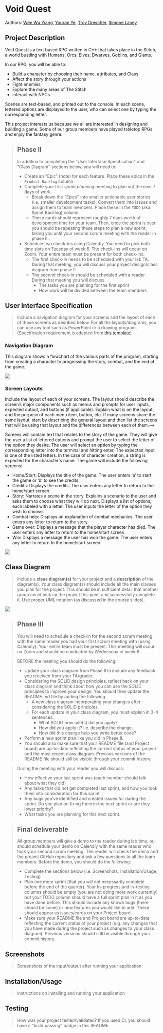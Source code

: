 # Void Quest
 
Authors: [Wen Wu Yiang](https://github.com/W2YUCR), [Youran Ye](https://github.com/youranye), [Troy Drescher](https://github.com/KingElrond), [Simone Laney](https://github.com/simone07734)

## Project Description

Void Quest is a text based RPG written in C++ that takes place in the Stitch, a world bustling with Humans, Orcs, Elves, Dwarves, Goblins, and Giants.

In our RPG, you will be able to:
* Build a character by choosing their name, attributes, and Class
* Affect the story through your actions
* Fight enemies
* Explore the many areas of The Stitch
* Interact with NPCs

Scenes are text-based, and printed out to the console. In each scene, lettered options are displayed to the user, who can select one by typing the corresponding letter. 

This project interests us because we all are interested in designing and building a game. Some of our group members have played tabletop RPGs and enjoy the fantasy genre.

 > ## Phase II
 > In addition to completing the "User Interface Specification" and "Class Diagram" sections below, you will need to:
 > * Create an "Epic" (note) for each feature. Place these epics in the `Product Backlog` column
 > * Complete your first *sprint planning* meeting to plan out the next 7 days of work.
 >   * Break down the "Epics" into smaller actionable user stories (i.e. smaller development tasks). Convert them into issues and assign them to team members. Place these in the `TODO` (aka Sprint Backlog) column.
 >   * These cards should represent roughly 7 days worth of development time for your team. Then, once the sprint is over you should be repeating these steps to plan a new sprint, taking you until your second scrum meeting with the reader in phase III.
 > * Schedule two check-ins using Calendly. You need to pick both time slots on Tuesday of week 6. The check-ins will occur on Zoom. Your entire team must be present for both check-ins.
 >   * The first check-in needs to be scheduled with your lab TA. During that meeting, you will discuss your project design/class diagram from phase II.
 >   * The second check-in should be scheduled with a reader. During that meeting you will discuss:
 >     * The tasks you are planning for the first sprint
 >     * How work will be divided between the team members
## User Interface Specification
 > Include a navigation diagram for your screens and the layout of each of those screens as desribed below. For all the layouts/diagrams, you can use any tool such as PowerPoint or a drawing program. (Specification requirement is adapted from [this template](https://redirect.cs.umbc.edu/~mgrass2/cmsc345/Template_UI.doc))

### Navigation Diagram

This diagram shows a flowchart of the various parts of the program, starting from creating a character to progressing the story, combat, and the end of the game.

![](navigation_diagram.jpg)

### Screen Layouts
<!--> Include the layout of each of your screens. The layout should describe the screen’s major components such as menus and prompts for user inputs, expected output, and buttons (if applicable). Explain what is on the layout, and the purpose of each menu item, button, etc. If many screens share the same layout, start by describing the general layout and then list the screens that will be using that layout and the differences between each of them.-->

Screens will contain text that relates to the story of the game. They will give the user a list of lettered options and prompt the user to select the letter of the option they desire. The user will select an option by typing the corresponding letter into the terminal and hitting enter. The expected input is one of the listed letters. In the case of character creation, a string is expected for the character's name. The game will include the following screens:
* Home/Start: Displays the title of the game. The user enters ‘a’ to start the game or ‘b’ to see the credits.
* Credits: Displays the credits. The user enters any letter to return to the home/start screen.
* Story: Narrates a scene in the story. Explains a scenario to the user and asks them to choose what they will do next. Displays a list of options, each labeled with a letter. The user inputs the letter of the option they wish to choose.
* Combat help: Displays an explanation of combat mechanics. The user enters any letter to return to the story.
* Game over: Displays a message that the player character has died. The user enters any letter to return to the home/start screen.
* Win: Displays a message the user has won the game. The user enters any letter to return to the home/start screen.

![](screen_layout.jpg)

## Class Diagram
 > Include a **class diagram(s)** for your project and a **description** of the diagram(s). Your class diagram(s) should include all the main classes you plan for the project. This should be in sufficient detail that another group could pick up the project this point and successfully complete it. Use proper UML notation (as discussed in the course slides).

 ![](class_diagram.png)
 
 > ## Phase III
 > You will need to schedule a check-in for the second scrum meeting with the same reader you had your first scrum meeting with (using Calendly). Your entire team must be present. This meeting will occur on Zoom and should be conducted by Wednesday of week 8.
 
 > BEFORE the meeting you should do the following:
 > * Update your class diagram from Phase II to include any feedback you received from your TA/grader.
 > * Considering the SOLID design principles, reflect back on your class diagram and think about how you can use the SOLID principles to improve your design. You should then update the README.md file by adding the following:
 >   * A new class diagram incorporating your changes after considering the SOLID principles.
 >   * For each update in your class diagram, you must explain in 3-4 sentences:
 >     * What SOLID principle(s) did you apply?
 >     * How did you apply it? i.e. describe the change.
 >     * How did this change help you write better code?
 > * Perform a new sprint plan like you did in Phase II.
 > * You should also make sure that your README file (and Project board) are up-to-date reflecting the current status of your project and the most recent class diagram. Previous versions of the README file should still be visible through your commit history.
 
> During the meeting with your reader you will discuss: 
 > * How effective your last sprint was (each member should talk about what they did)
 > * Any tasks that did not get completed last sprint, and how you took them into consideration for this sprint
 > * Any bugs you've identified and created issues for during the sprint. Do you plan on fixing them in the next sprint or are they lower priority?
 > * What tasks you are planning for this next sprint.

 
 > ## Final deliverable
 > All group members will give a demo to the reader during lab time. ou should schedule your demo on Calendly with the same reader who took your second scrum meeting. The reader will check the demo and the project GitHub repository and ask a few questions to all the team members. 
 > Before the demo, you should do the following:
 > * Complete the sections below (i.e. Screenshots, Installation/Usage, Testing)
 > * Plan one more sprint (that you will not necessarily complete before the end of the quarter). Your In-progress and In-testing columns should be empty (you are not doing more work currently) but your TODO column should have a full sprint plan in it as you have done before. This should include any known bugs (there should be some) or new features you would like to add. These should appear as issues/cards on your Project board.
 > * Make sure your README file and Project board are up-to-date reflecting the current status of your project (e.g. any changes that you have made during the project such as changes to your class diagram). Previous versions should still be visible through your commit history. 
 
 ## Screenshots
 > Screenshots of the input/output after running your application
 ## Installation/Usage
 > Instructions on installing and running your application
 ## Testing
 > How was your project tested/validated? If you used CI, you should have a "build passing" badge in this README.
 
